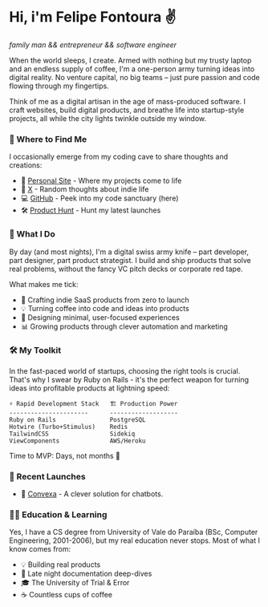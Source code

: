 # Hi, i'm Felipe Fontoura ✌

_family man && entrepreneur && software engineer_

When the world sleeps, I create. Armed with nothing but my trusty laptop and an endless supply of coffee, I'm a one-person army turning ideas into digital reality. No venture capital, no big teams – just pure passion and code flowing through my fingertips.

Think of me as a digital artisan in the age of mass-produced software. I craft websites, build digital products, and breathe life into startup-style projects, all while the city lights twinkle outside my window.

### 🌟 Where to Find Me

I occasionally emerge from my coding cave to share thoughts and creations:

- 🚀 [Personal Site](https://felipefontoura.com) - Where my projects come to life
- 💭 [X](https://x.com/felipefontoura) - Random thoughts about indie life
- 💻 [GitHub](https://github.com/felipefontoura) - Peek into my code sanctuary (here)
- 🛠 [Product Hunt](#) - Hunt my latest launches

### 🎯 What I Do

By day (and most nights), I'm a digital swiss army knife – part developer, part designer, part product strategist. I build and ship products that solve real problems, without the fancy VC pitch decks or corporate red tape.

What makes me tick:

- 🚀 Crafting indie SaaS products from zero to launch
- 💡 Turning coffee into code and ideas into products
- 🎨 Designing minimal, user-focused experiences
- 📊 Growing products through clever automation and marketing

### 🛠 My Toolkit

In the fast-paced world of startups, choosing the right tools is crucial. That's why I swear by Ruby on Rails - it's the perfect weapon for turning ideas into profitable products at lightning speed:

```
⚡️ Rapid Development Stack   🏗 Production Power
----------------------      -------------------
Ruby on Rails               PostgreSQL
Hotwire (Turbo+Stimulus)    Redis
TailwindCSS                 Sidekiq
ViewComponents              AWS/Heroku
```

Time to MVP: Days, not months 🚀

### 🚀 Recent Launches

- 🤖 [Convexa](https://convexa.net) - A clever solution for chatbots.

### 👨‍🎓 Education & Learning

Yes, I have a CS degree from University of Vale do Paraíba (BSc, Computer Engineering, 2001-2006), but my real education never stops. Most of what I know comes from:

- 💡 Building real products
- 📖 Late night documentation deep-dives
- 🎓 The University of Trial & Error
- ☕️ Countless cups of coffee
